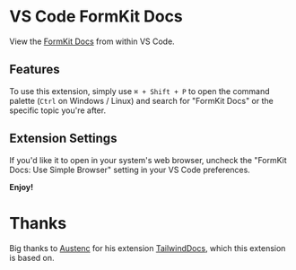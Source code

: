 # VS Code FormKit Docs

View the [FormKit Docs](https://formkit.com) from within VS Code.

## Features

To use this extension, simply use `⌘ + Shift + P` to open the command palette (`Ctrl` on Windows / Linux) and search for "FormKit Docs" or the specific topic you're after.


## Extension Settings

If you'd like it to open in your system's web browser, uncheck the "FormKit Docs: Use Simple Browser" setting in your VS Code preferences.

**Enjoy!**

# Thanks

Big thanks to [Austenc](https://github.com/austenc) for his extension [TailwindDocs](https://github.com/austenc/vscode-tailwind-docs/tree/master), which this extension is based on.
